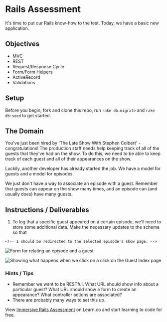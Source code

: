 # Rails Assessment

It's time to put our Rails know-how to the test. Today, we have a basic new application.

## Objectives
+ MVC
+ REST
+ Request/Response Cycle
+ Form/Form Helpers
+ ActiveRecord
+ Validations

## Setup

Before you begin, fork and clone this repo, run `rake db:migrate` and `rake db:seed` to get started.

## The Domain

You've just been hired by 'The Late Show With Stephen Colbert' - congratulations! The production staff needs help keeping track of all of the guests that they've had on the show. To do this, we need to be able to keep track of each guest and all of their appearances on the show.

Luckily, another developer has already started the job. We have a model for guests and a model for episodes. 

<!-- Visiting `'/guests'` displays all of the guests, and  -->

<!-- visiting `'/episodes'` displays all of the episodes.  -->

We just don't have a way to associate an episode with a guest. Remember that guests can appear on the show many times, and an episode can (and usually does) have many guests.

## Instructions / Deliverables
1. To log that a specific guest appeared on a certain episode, we'll need to store some additional data. Make the necessary updates to the schema so that 

<!-- **a guest can appear on many episodes**,  -->

<!-- as well as **an episode can have multiple guests**.   -->

<!-- The appearance should also have a way to **store the guest's rating for that
 episode in the range of 1 to 5**. -->

<!-- 2. As a user, I should be able to fill out a form to **create a new appearance**. 
I should be able to 
**choose an existing guest,
 an existing episode, and add a rating**. -->

 <!-- Upon successfully creating an appearance,  -->
 
    <!-- I should be redirected to the selected episode's show page. -->

![Form for relating an episode and a guest](form.gif)

<!-- 3. On the guests index page, clicking on a guest's name should take us to a **detail view about each guest**. -->

 <!-- This View should **include the guest's name and occupation**. -->

![Showing what happens when we click on a click on the Guest Index page](guest_index_to_show.gif)

<!-- 4. As a user, I should be able to **view all of the guests for a particular episode**. This means that we'll need an episode's show page that lists out all of the guests who were on that episode. -->



### Hints / Tips

+ Remember we want to be RESTful. What URL should show info about a particular guest? What URL should show a form to create an appearance? What controller actions are associated?  
+ There are probably many ways to set this up.

<p class='util--hide'>View <a href='https://learn.co/lessons/immersive-rails-assessment'>Immersive Rails Assessment</a> on Learn.co and start learning to code for free.</p>
